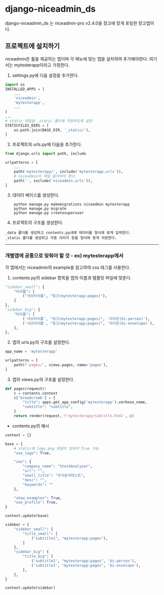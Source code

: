 # django-niceadmin_ds

django-niceadmin_ds 는 niceadmin-pro v2.4.0을 장고에 맞게 포팅한 장고앱이다.


## 프로젝트에 설치하기
niceadmin은 틀을 제공하는 앱이며 각 메뉴에 맞는 앱을 설치하여 추가해야한다. 여기서는 mytesterapp이라고 가정한다.

1. settings.py에 다음 설정을 추가한다.
```python
import os
INSTALLED_APPS = [
    ...
    'niceadmin',
    'mytesterapp',
    ...
]
...
# static 파일을 _static 폴더에 저장하도록 설정
STATICFILES_DIRS = [
    os.path.join(BASE_DIR, '_static/'),
]
```

2. 프로젝트의 urls.py에 다음을 추가한다.
```python
from django.urls import path, include

urlpatterns = [
    ...
    path('mytesterapp/', include('mytesterapp.urls')),
    # niceadmin이 제일 밑이어야 한다.
    path('', include('niceadmin.urls')),
]
```

3. 데이터 베이스를 생성한다.
```commandline
    python manage.py makemigrations niceadmin mytesterapp
    python manage.py migrate
    python manage.py createsuperuser
```

4. 프로젝트의 구조를 생성한다.
```text
_data 폴더를 생성하고 contents.py내에 데이터를 형식에 맞게 입력한다.
_static 폴더를 생성하고 각종 이미지 등을 형식에 맞게 저장한다.
```

***

### 개별앱에 공통으로 맞춰야 할 것 - ex) mytesterapp에서
각 앱에서는 niceadmin의 example을 참고하여 css 태그를 사용한다.
1. contents.py의 sidebar 항목을 앱의 이름과 템플릿 파일에 맞춘다.
```python
"sidebar_small": {
    "타이틀": [
        ("서브타이틀", "링크(mytesterapp:pages)"),
    ]
},
"sidebar_big": {
    "타이틀": [
        ('서브타이틀', "링크(mytesterapp:pages)", '아이콘(bi-person)'),
        ('서브타이틀', "링크(mytesterapp:pages)", '아이콘(bi-envelope)'),
    ],
},
```

2. 앱의 urls.py의 구조를 설정한다.
```python
app_name = 'mytesterapp'

urlpatterns = [
    path(f'pages/', views.pages, name='pages'),
]
```

3. 앱의 views.py의 구조를 설정한다.
```python
def pages(request):
    c = contents.context
    c['breadcrumb'] = {
        "title": apps.get_app_config('mytesterapp').verbose_name,
        "subtitle": "subtitle",
    }
    return render(request, f'mytesterapp/subtitle.html', c)
```

* contents.py의 예시
```python
context = {}

base = {
    # static에 logo.png 파일이 있어야 True 가능.
    "use_logo": True,

    "seo": {
        "company_name": "StockAnalyser",
        "url": "",
        "small_title": "주식분석테스트",
        "desc": "",
        "keywords": ""
    },

    "show_examples": True,
    "use_profile": True,
}

context.update(base)

sidebar = {
    "sidebar_small": {
        "title_small": [
            ("subtitle1", "mytesterapp:pages"),
        ]
    },
    "sidebar_big": {
        "title_big": [
            ('subtitle2', "mytesterapp:pages", 'bi-person'),
            ('subtitle3', "mytesterapp:pages", 'bi-envelope'),
        ],
    },
}

context.update(sidebar)
```